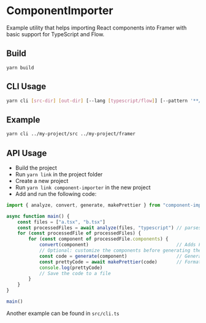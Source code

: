 # ComponentImporter

Example utility that helps importing React components into Framer with basic support for TypeScript and Flow.

## Build

```
yarn build
```

## CLI Usage

```bash
yarn cli [src-dir] [out-dir] [--lang [typescript/flow]] [--pattern '**/*.{tsx,ts,js,jsx}']
```

## Example

```bash
yarn cli ../my-project/src ../my-project/framer
```

## API Usage

* Build the project
* Run `yarn link` in the project folder
* Create a new project
* Run `yarn link component-importer` in the new project
* Add and run the following code:

```typescript
import { analyze, convert, generate, makePrettier } from "component-importer"

async function main() {
    const files = ["a.tsx", "b.tsx"]
    const processedFiles = await analyze(files, "typescript") // parses source files, analyzes components and type information
    for (const processedFile of processedFiles) {
        for (const component of processedFile.components) {            
            convert(component)                                // Adds Framer X component info (property controls)
            // Optional: customize the components before generating the code
            const code = generate(component)                  // Generates the code
            const prettyCode = await makePrettier(code)       // Formats the code
            console.log(prettyCode)
            // Save the code to a file
        }
    }
}

main()
```

Another example can be found in `src/cli.ts`
